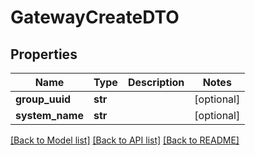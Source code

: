 # GatewayCreateDTO

## Properties
Name | Type | Description | Notes
------------ | ------------- | ------------- | -------------
**group_uuid** | **str** |  | [optional] 
**system_name** | **str** |  | [optional] 

[[Back to Model list]](../README.md#documentation-for-models) [[Back to API list]](../README.md#documentation-for-api-endpoints) [[Back to README]](../README.md)



